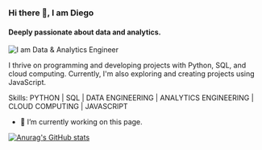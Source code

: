 ### Hi there 👋, I am Diego
#### Deeply passionate about data and analytics.
![I am Data & Analytics Engineer](https://media.licdn.com/dms/image/D4D16AQGp_TzoMrdX_g/profile-displaybackgroundimage-shrink_350_1400/0/1707853430562?e=1714003200&v=beta&t=1EWnmlNZdZpMeSK5BdZhb5ECn-q79V7ZPH-WQjy37mo)

I thrive on programming and developing projects with Python, SQL, and cloud computing. Currently, I'm also exploring and creating projects using JavaScript.

Skills: PYTHON | SQL | DATA ENGINEERING | ANALYTICS ENGINEERING | CLOUD COMPUTING | JAVASCRIPT

- 🔭 I’m currently working on this page. 

[![Anurag's GitHub stats](https://github-readme-stats.vercel.app/api?username=dinaves)](https://github.com/anuraghazra/github-readme-stats)
